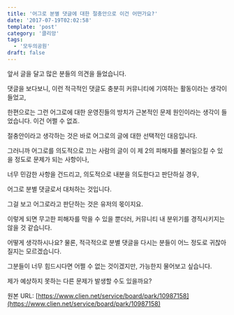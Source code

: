 ```yaml
---
title: '어그로 분별 댓글에 대한 절충안으로 이건 어떤가요?'
date: '2017-07-19T02:02:58'
template: 'post'
category: '클리앙'
tags: 
  - '모두의공원'
draft: false
---
```


앞서 글을 달고 많은 분들의 의견을 들었습니다. 

  

댓글을 보다보니, 이런 적극적인 댓글도 충분히 커뮤니티에 기여하는 활동이라는 생각이 들었고, 

  

한편으로는 그런 어그로에 대한 운영진들의 방치가 근본적인 문제 원인이라는 생각이 들었습니다. 이건 어쩔 수 없죠.

  

절충안이라고 생각하는 것은 바로 어그로의 글에 대한 선택적인 대응입니다. 

  

그러니까 어그로를 의도적으로 끄는 사람의 글이 이 제 2의 피해자를 불러일으킬 수 있을 정도로 문제가 되는 사항이나, 

  

너무 민감한 사항을 건드리고, 의도적으로 내분을 의도한다고 판단하실 경우, 

  

어그로 분별 댓글로서 대처하는 것입니다. 

  

그걸 보고 어그로라고 판단하는 것은 유저의 몫이지요. 

  

이렇게 되면 무고한 피해자를 막을 수 있을 뿐더러, 커뮤니티 내 분위기를 경직시키지는 않을 것 같습니다. 

  

어떻게 생각하시나요? 물론, 적극적으로 분별 댓글을 다시는 분들이 어느 정도로 귀찮아질지는 모르겠습니다.

  

그분들이 너무 힘드시다면 어쩔 수 없는 것이겠지만, 가능한지 물어보고 싶습니다. 

  

제가 예상하지 못하는 다른 문제가 발생할 수도 있을까요?

원본 URL: [https://www.clien.net/service/board/park/10987158](https://www.clien.net/service/board/park/10987158)